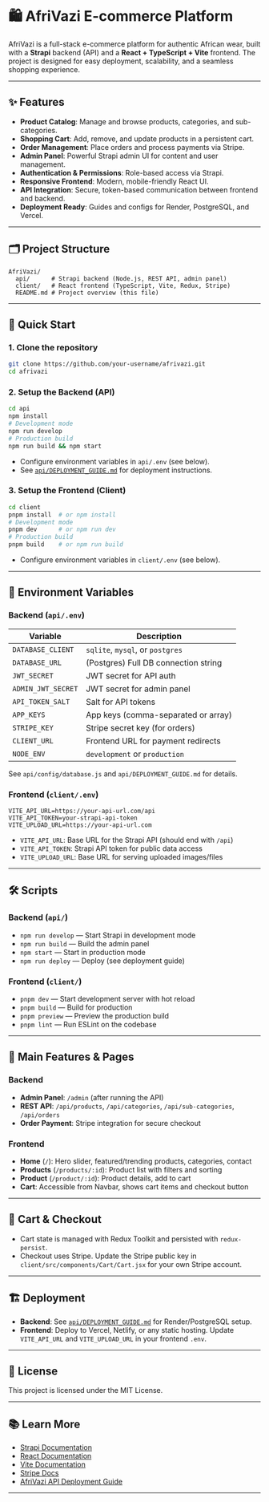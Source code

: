# 🛍️ AfriVazi E-commerce Platform

AfriVazi is a full-stack e-commerce platform for authentic African wear, built with a **Strapi** backend (API) and a **React + TypeScript + Vite** frontend. The project is designed for easy deployment, scalability, and a seamless shopping experience.

---

## ✨ Features

- **Product Catalog**: Manage and browse products, categories, and sub-categories.
- **Shopping Cart**: Add, remove, and update products in a persistent cart.
- **Order Management**: Place orders and process payments via Stripe.
- **Admin Panel**: Powerful Strapi admin UI for content and user management.
- **Authentication & Permissions**: Role-based access via Strapi.
- **Responsive Frontend**: Modern, mobile-friendly React UI.
- **API Integration**: Secure, token-based communication between frontend and backend.
- **Deployment Ready**: Guides and configs for Render, PostgreSQL, and Vercel.

---

## 🗂️ Project Structure

```
AfriVazi/
  api/      # Strapi backend (Node.js, REST API, admin panel)
  client/   # React frontend (TypeScript, Vite, Redux, Stripe)
  README.md # Project overview (this file)
```

---

## 🚀 Quick Start

### 1. Clone the repository

```bash
git clone https://github.com/your-username/afrivazi.git
cd afrivazi
```

### 2. Setup the Backend (API)

```bash
cd api
npm install
# Development mode
npm run develop
# Production build
npm run build && npm start
```

- Configure environment variables in `api/.env` (see below).
- See [`api/DEPLOYMENT_GUIDE.md`](api/DEPLOYMENT_GUIDE.md) for deployment instructions.

### 3. Setup the Frontend (Client)

```bash
cd client
pnpm install  # or npm install
# Development mode
pnpm dev      # or npm run dev
# Production build
pnpm build    # or npm run build
```

- Configure environment variables in `client/.env` (see below).

---

## 🔑 Environment Variables

### Backend (`api/.env`)

| Variable           | Description                          |
| ------------------ | ------------------------------------ |
| `DATABASE_CLIENT`  | `sqlite`, `mysql`, or `postgres`     |
| `DATABASE_URL`     | (Postgres) Full DB connection string |
| `JWT_SECRET`       | JWT secret for API auth              |
| `ADMIN_JWT_SECRET` | JWT secret for admin panel           |
| `API_TOKEN_SALT`   | Salt for API tokens                  |
| `APP_KEYS`         | App keys (comma-separated or array)  |
| `STRIPE_KEY`       | Stripe secret key (for orders)       |
| `CLIENT_URL`       | Frontend URL for payment redirects   |
| `NODE_ENV`         | `development` or `production`        |

See `api/config/database.js` and `api/DEPLOYMENT_GUIDE.md` for details.

### Frontend (`client/.env`)

```env
VITE_API_URL=https://your-api-url.com/api
VITE_API_TOKEN=your-strapi-api-token
VITE_UPLOAD_URL=https://your-api-url.com
```

- `VITE_API_URL`: Base URL for the Strapi API (should end with `/api`)
- `VITE_API_TOKEN`: Strapi API token for public data access
- `VITE_UPLOAD_URL`: Base URL for serving uploaded images/files

---

## 🛠️ Scripts

### Backend (`api/`)

- `npm run develop` — Start Strapi in development mode
- `npm run build` — Build the admin panel
- `npm start` — Start in production mode
- `npm run deploy` — Deploy (see deployment guide)

### Frontend (`client/`)

- `pnpm dev` — Start development server with hot reload
- `pnpm build` — Build for production
- `pnpm preview` — Preview the production build
- `pnpm lint` — Run ESLint on the codebase

---

## 🧩 Main Features & Pages

### Backend

- **Admin Panel**: `/admin` (after running the API)
- **REST API**: `/api/products`, `/api/categories`, `/api/sub-categories`, `/api/orders`
- **Order Payment**: Stripe integration for secure checkout

### Frontend

- **Home** (`/`): Hero slider, featured/trending products, categories, contact
- **Products** (`/products/:id`): Product list with filters and sorting
- **Product** (`/product/:id`): Product details, add to cart
- **Cart**: Accessible from Navbar, shows cart items and checkout button

---

## 🛒 Cart & Checkout

- Cart state is managed with Redux Toolkit and persisted with `redux-persist`.
- Checkout uses Stripe. Update the Stripe public key in `client/src/components/Cart/Cart.jsx` for your own Stripe account.

---

## 🏗️ Deployment

- **Backend**: See [`api/DEPLOYMENT_GUIDE.md`](api/DEPLOYMENT_GUIDE.md) for Render/PostgreSQL setup.
- **Frontend**: Deploy to Vercel, Netlify, or any static hosting. Update `VITE_API_URL` and `VITE_UPLOAD_URL` in your frontend `.env`.

---

## 📝 License

This project is licensed under the MIT License.

---

## 📚 Learn More

- [Strapi Documentation](https://docs.strapi.io)
- [React Documentation](https://react.dev/)
- [Vite Documentation](https://vitejs.dev/)
- [Stripe Docs](https://stripe.com/docs)
- [AfriVazi API Deployment Guide](api/DEPLOYMENT_GUIDE.md)

---